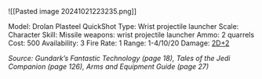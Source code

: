 ![[Pasted image 20241021223235.png]]

Model: Drolan Plasteel QuickShot
Type: Wrist projectile launcher
Scale: Character
Skill: Missile weapons: wrist projectile launcher
Ammo: 2 quarrels
Cost: 500
Availability: 3
Fire Rate: 1
Range: 1-4/10/20
Damage: <u>2D+2</u>

*Source: Gundark’s Fantastic Technology (page 18), Tales of the Jedi Companion (page 126), Arms and Equipment Guide (page 27)*